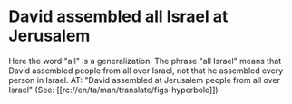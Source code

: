 # David assembled all Israel at Jerusalem

Here the word "all" is a generalization. The phrase "all Israel" means that David assembled people from all over Israel, not that he assembled every person in Israel. AT: "David assembled at Jerusalem people from all over Israel" (See: [[rc://en/ta/man/translate/figs-hyperbole]])

